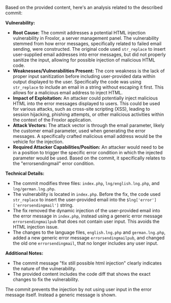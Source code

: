 Based on the provided content, here's an analysis related to the described commit:

**Vulnerability:**

*   **Root Cause:** The commit addresses a potential HTML injection vulnerability in Froxlor, a server management panel. The vulnerability stemmed from how error messages, specifically related to failed email sending, were constructed. The original code used `str_replace` to insert user-supplied email addresses into error messages, but did not properly sanitize the input, allowing for possible injection of malicious HTML code.
*   **Weaknesses/Vulnerabilities Present:**  The core weakness is the lack of proper input sanitization before including user-provided data within output displayed to the user. Specifically the code was using `str_replace` to include an email in a string without escaping it first. This allows for a malicious email address to inject HTML.
*   **Impact of Exploitation:** An attacker could potentially inject malicious HTML into the error messages displayed to users. This could be used for various attacks, such as cross-site scripting (XSS), leading to session hijacking, phishing attempts, or other malicious activities within the context of the Froxlor application.
*   **Attack Vectors:** The attack vector is through the email parameter, likely the customer email parameter, used when generating the error messages. A specifically crafted malicious email address would be the vehicle for the injection.
*   **Required Attacker Capabilities/Position:** An attacker would need to be in a position to trigger the specific error condition in which the injected parameter would be used. Based on the commit, it specifically relates to the "errorsendingmail" error condition.

**Technical Details:**

*   The commit modifies three files: `index.php`, `lng/english.lng.php`, and `lng/german.lng.php`.
*   The vulnerability is located in `index.php`. Before the fix, the code used `str_replace` to insert the user-provided email into the `$lng['error']['errorsendingmail']` string.
*   The fix removed the dynamic injection of the user-provided email into the error message in `index.php`, instead using a generic error message `errorsendingmailpub` that does not contain user input. This avoids the HTML injection issue.
*   The changes to the language files, `english.lng.php` and `german.lng.php`, added a new generic error message `errorsendingmailpub`, and changed the old one `errorsendingmail`, that no longer includes any user input.

**Additional Notes:**

* The commit message "fix still possible html injection" clearly indicates the nature of the vulnerability.
* The provided content includes the code diff that shows the exact changes to fix the vulnerability.

The commit prevents the injection by not using user input in the error message itself. Instead a generic message is shown.